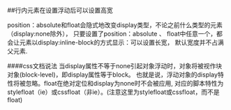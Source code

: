 ##行内元素在设置浮动后可以设置高宽<br />
<p>
position：absolute和float会隐式地改变display类型，不论之前什么类型的元素（display:none除外），
只要设置了position：absolute 、 float中任意一个，都会让元素以display:inline-block的方式显示：可以设置长宽，
默认宽度并不占满父元素.

####css文档说法
当display属性不等于none引起对象浮动时，对象将被视作块对象(block-level)，即display属性等于block。
也就是说，浮动对象的display特性将被忽略。float在绝对定位和display为none时不会被应用,
对应的脚本特性为stylefloat（ie）或cssfloat（非ie）。(注意这里为stylefloat或cssfloat，而不是float)
</p>